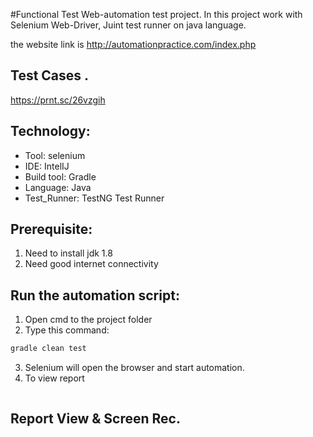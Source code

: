 #Functional Test
Web-automation test project. In this project work with Selenium Web-Driver, Juint test runner on java language.

the website link is http://automationpractice.com/index.php
## Test Cases .
https://prnt.sc/26vzgih

## Technology:
- Tool: selenium
- IDE: IntelIJ
- Build tool: Gradle
- Language: Java
- Test_Runner: TestNG Test Runner

## Prerequisite:
1. Need to install jdk 1.8
2. Need good internet connectivity

## Run the automation script:
1. Open cmd to the project folder
2. Type this command:

```sh
gradle clean test
```
3. Selenium will open the browser and start automation.
4. To view report
```sh
```
## Report View & Screen Rec.
